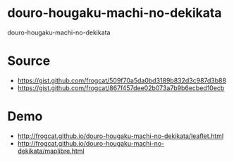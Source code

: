 # douro-hougaku-machi-no-dekikata

douro-hougaku-machi-no-dekikata

# Source

- <https://gist.github.com/frogcat/509f70a5da0bd3189b832d3c987d3b88>
- <https://gist.github.com/frogcat/867f457dee02b073a7b9b6ecbed10ecb>

# Demo

- <http://frogcat.github.io/douro-hougaku-machi-no-dekikata/leaflet.html>
- <http://frogcat.github.io/douro-hougaku-machi-no-dekikata/maplibre.html>
